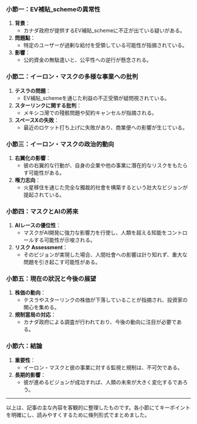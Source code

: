 ### 小節一：EV補貼_schemeの異常性
1. **背景**：
   - カナダ政府が提供するEV補貼_schemeに不正が出ている疑いがある。
2. **問題點**：
   - 特定のユーザーが過剰な給付を受領している可能性が指摘されている。
3. **影響**：
   - 公的資金の無駄遣いと、公平性への逆行が懸念される。

### 小節二：イーロン・マスクの多様な事業への批判
1. **テスラの問題**：
   - EV補貼_schemeを通じた利益の不正受領が疑問視されている。
2. **スターリンクに関する批判**：
   - メキシコ灣での殘骸問題や契約キャンセルが指摘される。
3. **スペースXの失敗**：
   - 最近のロケット打ち上げに失敗があり、商業便への影響が生じている。

### 小節三：イーロン・マスクの政治的動向
1. **右翼化の影響**：
   - 彼の右翼的な行動が、自身の企業や他の事業に潛在的なリスクをもたらす可能性がある。
2. **権力志向**：
   - 火星移住を通じた完全な獨裁的社會を構築するという壯大なビジョンが提起されている。

### 小節四：マスクとAIの將來
1. **AIレースの優位性**：
   - マスクがAI開発に強力な影響力を行使し、人類を超える知能をコントロールする可能性が示唆される。
2. **リスク Assessment**：
   - そのビジョンが実現した場合、人間社會への影響は計り知れず、重大な問題を引き起こす可能性がある。

### 小節五：現在の狀況と今後の展望
1. **株価の動向**：
   - テスラやスターリンクの株価が下落していることが指摘され、投資家の関心を集める。
2. **規制當局の対応**：
   - カナダ政府による調査が行われており、今後の動向に注目が必要である。

### 小節六：結論
1. **重要性**：
   - イーロン・マスクと彼の事業に対する監視と規制は、不可欠である。
2. **長期的影響**：
   - 彼が進めるビジョンが成功すれば、人類の未來が大きく変化するであろう。

---

以上は、記事の主な內容を客観的に整理したものです。各小節にてキーポイントを明確にし、読みやすくするために條列形式でまとめました。